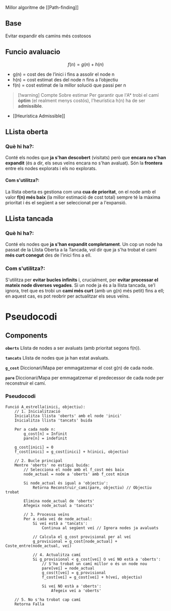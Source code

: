 Millor algoritme de [[Path-finding]]

## Base
Evitar expandir els camins més costosos

## Funcio avaluacio

$$
f(n) = g(n) + h(n)
$$
- g(n) = cost des de l’inici i fins a assolir el node n
- h(n) = cost estimat des del node n fins a l’objectiu
- f(n) = cost estimat de la millor solució que passi per n

>[!warning] Compte Sobre estimar
>Per garantir que l'A* trobi el camí **òptim** (el realment menys costós), l'heurística h(n) ha de ser **admissible**.

- [[Heurística Admissible]]


## LLista oberta

### **Què hi ha?**:
Conté els nodes que **ja s'han descobert** (visitats) però que **encara no s'han expandit** (és a dir, els seus veïns encara no s'han avaluat). Són la **frontera** entre els nodes explorats i els no explorats.

#### **Com s'utilitza?**: 
La llista oberta es gestiona com una **cua de prioritat**, on el node amb el valor **f(n) més baix** (la millor estimació de cost total) sempre té la màxima prioritat i és el següent a ser seleccionat per a l'expansió.

## LLista tancada
### **Què hi ha?**: 
Conté els nodes que **ja s'han expandit completament**. Un cop un node ha passat de la Llista Oberta a la Tancada, vol dir que ja s'ha trobat el camí **més curt conegut** des de l'inici fins a ell.
    
### **Com s'utilitza?**: 
S'utilitza per **evitar bucles infinits** i, crucialment, per **evitar processar el mateix node diverses vegades**. Si un node ja és a la llista tancada, se'l ignora, tret que es trobi un **camí més curt** (amb un g(n) més petit) fins a ell; en aquest cas, es pot reobrir per actualitzar els seus veïns.

# Pseudocodi
## Components

**`oberts`** Llista de nodes a ser avaluats (amb prioritat segons f(n)).

**`tancats`** Llista de nodes que ja han estat avaluats.


**`g_cost`** Diccionari/Mapa per emmagatzemar el cost g(n) de cada node.


**`pare`** Diccionari/Mapa per emmagatzemar el predecessor de cada node per reconstruir el camí.


### Pseudocodi
```
Funció A_estrella(inici, objectiu):
    // 1. Inicialització
    Inicialitza llista 'oberts' amb el node 'inici'
    Inicialitza llista 'tancats' buida
    
    Per a cada node n:
        g_cost[n] = Infinit
        pare[n] = indefinit
    
    g_cost[inici] = 0
    f_cost[inici] = g_cost[inici] + h(inici, objectiu)

    // 2. Bucle principal
    Mentre 'oberts' no estigui buida:
        // Selecciona el node amb el f_cost més baix
        node_actual = node a 'oberts' amb f_cost mínim
        
        Si node_actual és igual a 'objectiu':
            Retorna Reconstruir_cami(pare, objectiu) // Objectiu trobat
            
        Elimina node_actual de 'oberts'
        Afegeix node_actual a 'tancats'
        
        // 3. Processa veïns
        Per a cada veí de node_actual:
            Si veí està a 'tancats':
                Continua al següent veí // Ignora nodes ja avaluats
            
            // Calcula el g_cost provisional per al veí
            g_provisional = g_cost[node_actual] + Coste_entre(node_actual, veí)
            
            // 4. Actualitza camí
            Si g_provisional < g_cost[veí] O veí NO està a 'oberts':
                // S'ha trobat un camí millor o és un node nou
                pare[veí] = node_actual
                g_cos(t[veí] = g_provisional
                f_cost[veí] = g_cost[veí] + h(veí, objectiu)
                
                Si veí NO està a 'oberts':
                    Afegeix veí a 'oberts'
    
    // 5. No s'ha trobat cap camí
    Retorna Falla

```